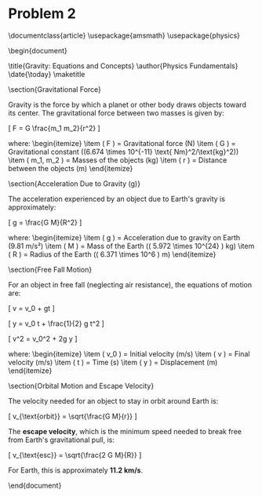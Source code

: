 # Problem 2

\documentclass{article}
\usepackage{amsmath}
\usepackage{physics}

\begin{document}

\title{Gravity: Equations and Concepts}
\author{Physics Fundamentals}
\date{\today}
\maketitle

\section{Gravitational Force}

Gravity is the force by which a planet or other body draws objects toward its center. The gravitational force between two masses is given by:

\[
F = G \frac{m_1 m_2}{r^2}
\]

where:
\begin{itemize}
    \item \( F \) = Gravitational force (N)
    \item \( G \) = Gravitational constant (\(6.674 \times 10^{-11} \text{ Nm}^2/\text{kg}^2\))
    \item \( m_1, m_2 \) = Masses of the objects (kg)
    \item \( r \) = Distance between the objects (m)
\end{itemize}

\section{Acceleration Due to Gravity (g)}

The acceleration experienced by an object due to Earth's gravity is approximately:

\[
g = \frac{G M}{R^2}
\]

where:
\begin{itemize}
    \item \( g \) = Acceleration due to gravity on Earth (9.81 m/s²)
    \item \( M \) = Mass of the Earth (\( 5.972 \times 10^{24} \) kg)
    \item \( R \) = Radius of the Earth (\( 6.371 \times 10^6 \) m)
\end{itemize}

\section{Free Fall Motion}

For an object in free fall (neglecting air resistance), the equations of motion are:

\[
v = v_0 + gt
\]

\[
y = v_0 t + \frac{1}{2} g t^2
\]

\[
v^2 = v_0^2 + 2g y
\]

where:
\begin{itemize}
    \item \( v_0 \) = Initial velocity (m/s)
    \item \( v \) = Final velocity (m/s)
    \item \( t \) = Time (s)
    \item \( y \) = Displacement (m)
\end{itemize}

\section{Orbital Motion and Escape Velocity}

The velocity needed for an object to stay in orbit around Earth is:

\[
v_{\text{orbit}} = \sqrt{\frac{G M}{r}}
\]

The **escape velocity**, which is the minimum speed needed to break free from Earth's gravitational pull, is:

\[
v_{\text{esc}} = \sqrt{\frac{2 G M}{R}}
\]

For Earth, this is approximately **11.2 km/s**.

\end{document}